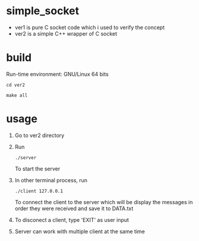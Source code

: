 # simple_socket
* ver1 is pure C  socket code which i used to verify the concept
* ver2 is a simple C++ wrapper of C socket
# build 
Run-time environment: GNU/Linux 64 bits 

`cd ver2`

`make all`

# usage 

1. Go to ver2 directory
2. Run

    `./server`
    
    To start the server
3. In other terminal process, run

    `./client 127.0.0.1`

    To connect the client to the server which will be display the messages in order they were received  and save it to DATA.txt

4. To disconect a client, type 'EXIT' as user input

5. Server can work with multiple client at the same time